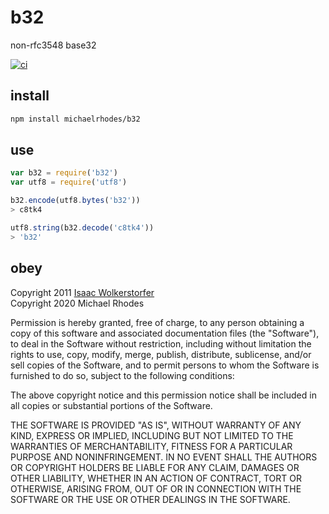 # b32
non-rfc3548 base32

[![ci](https://travis-ci.org/michaelrhodes/b32.svg?branch=master)](https://travis-ci.org/michaelrhodes/b32)

## install
```sh
npm install michaelrhodes/b32
```

## use
```js
var b32 = require('b32')
var utf8 = require('utf8')

b32.encode(utf8.bytes('b32'))
> c8tk4

utf8.string(b32.decode('c8tk4'))
> 'b32'
```

## obey
Copyright 2011 [Isaac Wolkerstorfer](https://github.com/agnoster/base32-js)<br>
Copyright 2020 Michael Rhodes

Permission is hereby granted, free of charge, to any person obtaining a copy of this software and associated documentation files (the "Software"), to deal in the Software without restriction, including without limitation the rights to use, copy, modify, merge, publish, distribute, sublicense, and/or sell copies of the Software, and to permit persons to whom the Software is furnished to do so, subject to the following conditions:

The above copyright notice and this permission notice shall be included in all copies or substantial portions of the Software.

THE SOFTWARE IS PROVIDED "AS IS", WITHOUT WARRANTY OF ANY KIND, EXPRESS OR IMPLIED, INCLUDING BUT NOT LIMITED TO THE WARRANTIES OF MERCHANTABILITY, FITNESS FOR A PARTICULAR PURPOSE AND NONINFRINGEMENT. IN NO EVENT SHALL THE AUTHORS OR COPYRIGHT HOLDERS BE LIABLE FOR ANY CLAIM, DAMAGES OR OTHER LIABILITY, WHETHER IN AN ACTION OF CONTRACT, TORT OR OTHERWISE, ARISING FROM, OUT OF OR IN CONNECTION WITH THE SOFTWARE OR THE USE OR OTHER DEALINGS IN THE SOFTWARE.
